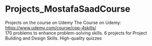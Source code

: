 # Projects_MostafaSaadCourse
Projects on the course on Udemy
The Course on Udemy: https://www.udemy.com/course/cpp-4skills/ <br>
170 problems to enhance problem-solving skills. 6 projects for Project Building and Design Skills. High-quality quizzes


